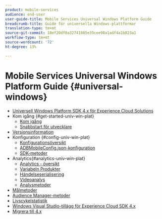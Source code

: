 ```yaml
---
product: mobile-services
audience: end-user
user-guide-title: Mobile Services Universal Windows Platform Guide
breadcrumb-title: Guide för universella Windows-plattformar
translation-type: tm+mt
source-git-commit: 18ef20df0a32741685e35cee98a1adf4a1b823a1
workflow-type: tm+mt
source-wordcount: '72'
ht-degree: 13%

---
```



# Mobile Services Universal Windows Platform Guide {#universal-windows}

+ [Universell Windows Platform SDK 4.x för Experience Cloud Solutions](overview.md)
+ Kom igång {#get-started-univ-win-plat}
   + [Kom igång](c-getting-started/c-getting-started.md)
   + [Snabbstart för utvecklare](c-getting-started/dev-qs.md)
+ [Versionsinformation](release-notes.md)
+ Konfiguration {#config-univ-win-plat}
   + [Konfigurationsöversikt](c-configuration/c-configuration.md)
   + [ADBMobileConfig.json-konfiguration](c-configuration/c.json.md)
   + [SDK-metoder](c-configuration/methods.md)
+ Analytics{#analytics-univ-win-plat} 
   + [Analytics - översikt](analytics/analytics.md)
   + [Variabeln Produkter](analytics/products.md)
   + [Händelseserialisering](analytics/event-serialization.md)
   + [Videoanalys](analytics/video-qs.md)
   + [Analysmetoder](analytics/analytics-methods.md)
+ [Målmetoder](target/target-methods.md)
+ [Audience Manager-metoder](audiencemgmt/audience-manager-methods.md)
+ [Livscykelstatistik](metrics.md)
+ [Windows Visual Studio-tillägg för Experience Cloud SDK 4.x](extensions/win-vse-4x.md)
+ [Migrera till 4.x](migration-v3.md)
